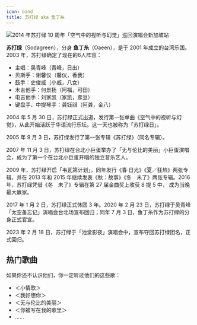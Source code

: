 ```yaml
---
icon: band
title: 苏打绿 aka 鱼丁糸
---
```


![2014 年苏打绿 10 周年「空气中的视听与幻觉」巡回演唱会新加坡站](https://cdn.jsdelivr.net/gh/kaluojushi/sodaguide@picbed/start/sodagreen/sodagreen-intro.jpg)

**苏打绿**（Sodagreen），分身 **鱼丁糸**（Oaeen），是于 2001 年成立的台湾乐团。2003 年，苏打绿确定了现在的6人阵容：

- 主唱：吴青峰（青峰，日出）
- 贝斯手：谢馨仪（馨仪，香我）
- 鼓手：史俊威（小威，八女）
- 木吉他手：何景扬（阿福，可田）
- 电吉他手：刘家凯（家凯，豕豆）
- 键盘手、中提琴手：龚钰祺（阿龚，金八）

2004 年 5 月 30 日，苏打绿正式出道，发行第一张单曲《空气中的视听与幻觉》，从此开始活跃于华语流行乐坛。这一天也被称为「苏打绿日」。

2005 年 9 月 3 日，苏打绿发行了第一张专辑《苏打绿》（同名专辑）。

2007 年 11 月 3 日，苏打绿在台北小巨蛋举办了「无与伦比的美丽」小巨蛋演唱会，成为了第一个在台北小巨蛋开唱的独立音乐艺人。

2009 年，苏打绿开启「韦瓦第计划」，同年发行《春·日光》《夏／狂热》两张专辑，并在 2013 年和 2015 年继续发表《秋：故事》《冬　未了》两张专辑。2016 年，苏打绿凭借《冬　未了》专辑在第 27 届金曲奖上收获 8 提 5 中， 成为当晚最大赢家。

2017 年 1 月 2 日，苏打绿正式休团 3 年。2020 年 2 月 23 日，苏打绿于吴青峰「太空备忘记」演唱会台北场宣布回归；同年 7 月 3 日，鱼丁糸作为苏打绿的分身正式官宣。

2023 年 2 月 18 日，苏打绿于「池堂影夜」演唱会中，宣布夺回苏打绿团名，正式回归。

## 热门歌曲

如果你还不认识他们，你一定听过他们的这些歌：

- ＜小情歌＞
- ＜我好想你＞
- ＜无与伦比的美丽＞
- ＜你被写在我的歌里＞
- ……
